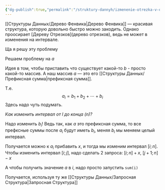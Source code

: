 ```yaml
---
{"dg-publish":true,"permalink":"/struktury-dannyh/izmenenie-otrezka-v-dereve-fenvika/"}
---
```


[[Структуры Данных/Дерево Фенвика\|Дерево Фенвика]] — красивая структура, которую довольно быстро можно закодить.  Однако проосирает [Дереву Отрезков](дерево отрезков), ведь не может в изменения на интервале.

Ща я решу эту проблему

Решаем проблему на $a$

Идея в том, чтобы приставить что существует какой-то $b$ - просто какой-то массив.  А наш массив $a$ — это его [[Структуры Данных/Префиксная сумма\|префиксная сумма]].

Т.е.
$$a_i = b_1 + b_2 + \cdots + b_i$$
Здесь надо чуть подумать.  

*Как изменить интервал от $l$ до конца ($n$)?*

Надо изменить $b_i$!  Ведь так, как $a$ это префиксная сумма, то все префксные суммы после $a_i$ будут иметь $b_i$, меняя $b_i$ мы меняем целый интервал.

Получается можно к $a_i$ прибавить $x$, и тогда мы изменим интервал $[i; n]$.  Чтобы изменить интервал $[i; j]$, надо сделать 2 запроса: $[i; n] + x$, $[j+1; n] - x$

А чтобы получить значение $a$ в $i$, надо просто запустить `sum(i)`

Получается, используя ту же [[Структуры Данных/Запросная Структура\|Запросная Структура]]